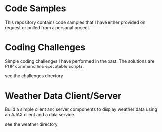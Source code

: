 Code Samples
=======
This repository contains code samples that I have either provided on request or pulled from a personal project. 


Coding Challenges
=================
Simple coding challenges I have performed in the past.  The solutions are PHP command line executable scripts.

see the challenges directory

Weather Data Client/Server
==========================
Build a simple client and server components to display weather data using an AJAX client and a 
data service.

see the weather directory




    



